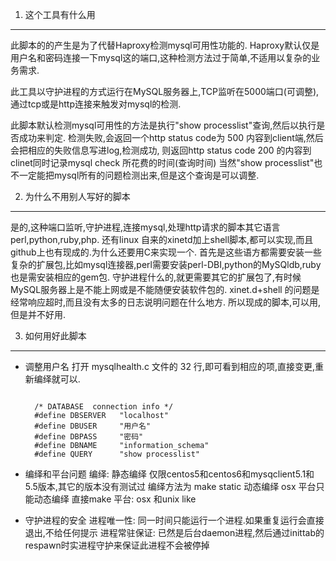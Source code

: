 1. 这个工具有什么用
------------
此脚本的的产生是为了代替Haproxy检测mysql可用性功能的.
Haproxy默认仅是用户名和密码连接一下mysql这的端口,这种检测方法过于简单,不适用以复杂的业务需求.

此工具以守护进程的方式运行在MySQL服务器上,TCP监听在5000端口(可调整),通过tcp或是http连接来触发对mysql的检测.

此脚本默认检测mysql可用性的方法是执行"show processlist"查询,然后以执行是否成功来判定.
检测失败,会返回一个http status code为 500 内容到client端,然后会把相应的失败信息写进log,检测成功,
则返回http status code 200 的内容到clinet同时记录mysql check 所花费的时间(查询时间)
当然"show processlist"也不一定能把mysql所有的问题检测出来,但是这个查询是可以调整.

2. 为什么不用别人写好的脚本
------------
是的,这种端口监听,守护进程,连接mysql,处理http请求的脚本其它语言perl,python,ruby,php.
还有linux 自来的xinetd加上shell脚本,都可以实现,而且github上也有现成的.为什么还要用C来实现一个.
首先是这些语方都需要安装一些复杂的扩展包,比如mysql连接器,perl需要安装perl-DBI,python的MySQldb,ruby也是需安装相应的gem包.
守护进程什么的,就更需要其它的扩展包了,有时候MySQL服务器上是不能上网或是不能随便安装软件包的.
xinet.d+shell 的问题是经常响应超时,而且没有太多的日志说明问题在什么地方.
所以现成的脚本,可以用,但是并不好用.


3. 如何用好此脚本
------------
* 调整用户名
    打开 mysqlhealth.c 文件的 32 行,即可看到相应的项,直接变更,重新编绎就可以.
  ```

    /* DATABASE  connection info */
    #define DBSERVER   "localhost"
    #define DBUSER     "用户名"
    #define DBPASS     "密码"
    #define DBNAME     "information_schema"
    #define QUERY      "show processlist"
  ```
* 编绎和平台问题
  编绎:
静态编绎 仅限centos5和centos6和mysqclient5.1和5.5版本,其它的版本没有测试过 编绎方法为 make static
动态编绎 osx 平台只能动态编绎 直接make 
平台: osx 和unix like

* 守护进程的安全
  进程唯一性: 同一时间只能运行一个进程.如果重复运行会直接退出,不给任何提示
  进程常驻保证: 已然是后台daemon进程,然后通过inittab的respawn时实进程守护来保证此进程不会被停掉
